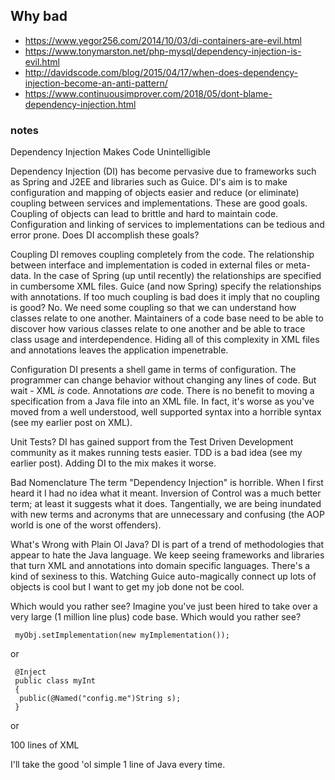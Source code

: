


## Why bad

- https://www.yegor256.com/2014/10/03/di-containers-are-evil.html
- https://www.tonymarston.net/php-mysql/dependency-injection-is-evil.html
- http://davidscode.com/blog/2015/04/17/when-does-dependency-injection-become-an-anti-pattern/
- https://www.continuousimprover.com/2018/05/dont-blame-dependency-injection.html


### notes

Dependency Injection Makes Code Unintelligible

Dependency Injection (DI) has become pervasive due to frameworks such as Spring and J2EE and libraries such as Guice. DI's aim is to make configuration and mapping of objects easier and reduce (or eliminate) coupling between services and implementations. These are good goals. Coupling of objects can lead to brittle and hard to maintain code. Configuration and linking of services to implementations can be tedious and error prone. Does DI accomplish these goals?

Coupling
DI removes coupling completely from the code. The relationship between interface and implementation is coded in external files or meta-data. In the case of Spring (up until recently) the relationships are specified in cumbersome XML files. Guice (and now Spring) specify the relationships with annotations. If too much coupling is bad does it imply that no coupling is good? No. We need some coupling so that we can understand how classes relate to one another. Maintainers of a code base need to be able to discover how various classes relate to one another and be able to trace class usage and interdependence. Hiding all of this complexity in XML files and annotations leaves the application impenetrable.

Configuration
DI presents a shell game in terms of configuration. The programmer can change behavior without changing any lines of code. But wait - XML _is_ code. Annotations _are_ code. There is no benefit to moving a specification from a Java file into an XML file. In fact, it's worse as you've moved from a well understood, well supported syntax into a horrible syntax (see my earlier post on XML).

Unit Tests?
DI has gained support from the Test Driven Development community as it makes running tests easier. TDD is a bad idea (see my earlier post). Adding DI to the mix makes it worse.

Bad Nomenclature
The term "Dependency Injection" is horrible. When I first heard it I had no idea what it meant. Inversion of Control was a much better term; at least it suggests what it does. Tangentially, we are being inundated with new terms and acronyms that are unnecessary and confusing (the AOP world is one of the worst offenders).

What's Wrong with Plain Ol Java?
DI is part of a trend of methodologies that appear to hate the Java language. We keep seeing frameworks and libraries that turn XML and annotations into domain specific languages. There's a kind of sexiness to this. Watching Guice auto-magically connect up lots of objects is cool but I want to get my job done not be cool.

Which would you rather see?
Imagine you've just been hired to take over a very large (1 million line plus) code base. Which would you rather see?

```
 myObj.setImplementation(new myImplementation());
```

or

```
 @Inject
 public class myInt
 {
  public(@Named("config.me")String s);
 }
```
or

 100 lines of XML


I'll take the good 'ol simple 1 line of Java every time.
